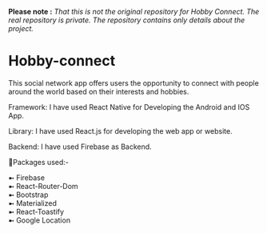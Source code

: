**Please note :** *That this is not the original repository for Hobby Connect. The real repository is private. The repository contains only details about the project.*

# Hobby-connect

This social network app offers users the opportunity to connect with people around the world based on their interests and hobbies. 

Framework: I have used React Native for Developing the Android and IOS App.

Library: I have used React.js for developing the web app or website.

Backend: I have used Firebase as Backend.

🔨Packages used:-

➼ Firebase <br>
➼ React-Router-Dom <br>
➼ Bootstrap <br>
➼ Materialized <br>
➼ React-Toastify <br>
➼ Google Location
